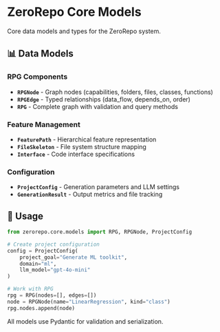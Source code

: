 # ZeroRepo Core Models

Core data models and types for the ZeroRepo system.

## 📊 Data Models

### RPG Components
- **`RPGNode`** - Graph nodes (capabilities, folders, files, classes, functions)
- **`RPGEdge`** - Typed relationships (data_flow, depends_on, order)
- **`RPG`** - Complete graph with validation and query methods

### Feature Management
- **`FeaturePath`** - Hierarchical feature representation
- **`FileSkeleton`** - File system structure mapping
- **`Interface`** - Code interface specifications

### Configuration
- **`ProjectConfig`** - Generation parameters and LLM settings
- **`GenerationResult`** - Output metrics and file tracking

## 🔧 Usage

```python
from zerorepo.core.models import RPG, RPGNode, ProjectConfig

# Create project configuration
config = ProjectConfig(
    project_goal="Generate ML toolkit",
    domain="ml",
    llm_model="gpt-4o-mini"
)

# Work with RPG
rpg = RPG(nodes=[], edges=[])
node = RPGNode(name="LinearRegression", kind="class")
rpg.nodes.append(node)
```

All models use Pydantic for validation and serialization.